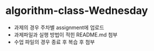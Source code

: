 # algorithm-class-Wednesday
- 과제의 경우 주차별 assignment에 업로드
- 과제파일과 실행 방법이 적힌 README.md 첨부
- 수업 파일의 경우 종료 후 복습 후 첨부